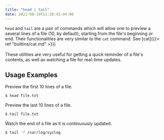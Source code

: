 ```yaml
---
title: "head | tail"
date: 2021-08-19T11:20:41-04:00
---
```


`head` and `tail` are a pair of commands which will allow one to preview a
several lines of a file (10, by default), starting from the file's beginning or
end. Their functionalities are very similar to the `cat` command. See
[cat]({{< ref "builtins/cat.md" >}}) <br> <br> These utilities are very useful
for getting a quick reminder of a file's contents, as well as watching a file
for real-time updates.

## Usage Examples

Preview the first 10 lines of a file.

```bash
$ head file.txt
```

Preview the last 10 lines of a file.

```bash
$ tail file.txt
```

Watch the end of a file as it is continuously updated.

```bash
$ tail -f /var/log/syslog
```
